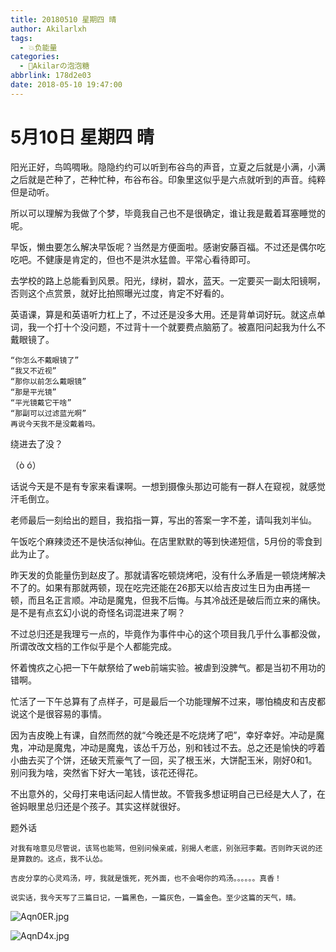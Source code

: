 ```yaml
---
title: 20180510 星期四 晴
author: Akilarlxh
tags:
  - 💥负能量
categories:
  - 🍬Akilarの泡泡糖
abbrlink: 178d2e03
date: 2018-05-10 19:47:00
---
```


# 5月10日 星期四 晴

阳光正好，鸟鸣啁啾。隐隐约约可以听到布谷鸟的声音，立夏之后就是小满，小满之后就是芒种了，芒种忙种，布谷布谷。印象里这似乎是六点就听到的声音。纯粹但是动听。

所以可以理解为我做了个梦，毕竟我自己也不是很确定，谁让我是戴着耳塞睡觉的呢。

早饭，懒虫要怎么解决早饭呢？当然是方便面啦。感谢安藤百福。不过还是偶尔吃吃吧。不健康是肯定的，但也不是洪水猛兽。平常心看待即可。

去学校的路上总能看到风景。阳光，绿树，碧水，蓝天。一定要买一副太阳镜啊，否则这个点赏景，就好比拍照曝光过度，肯定不好看的。

英语课，算是和英语听力杠上了，不过还是没多大用。还是背单词好玩。就这点单词，我一个打十个没问题，不过背十一个就要费点脑筋了。被嘉阳问起我为什么不戴眼镜了。
```
“你怎么不戴眼镜了”
“我又不近视”
“那你以前怎么戴眼镜”
“那是平光镜”
“平光镜戴它干啥”
“那副可以过滤蓝光啊”
再说今天我不是没戴着吗。
```
绕进去了没？

（ò ó）

话说今天是不是有专家来看课啊。一想到摄像头那边可能有一群人在窥视，就感觉汗毛倒立。

老师最后一刻给出的题目，我掐指一算，写出的答案一字不差，请叫我刘半仙。

午饭吃个麻辣烫还不是快活似神仙。在店里默默的等到快递短信，5月份的零食到此为止了。

昨天发的负能量伤到赵皮了。那就请客吃顿烧烤吧，没有什么矛盾是一顿烧烤解决不了的。如果有那就两顿，现在吃完还能在26那天以给吉皮过生日为由再搓一顿，而且名正言顺。冲动是魔鬼，但我不后悔。与其冷战还是破后而立来的痛快。是不是有点玄幻小说的奇怪名词混进来了啊？

不过总归还是我理亏一点的，毕竟作为事件中心的这个项目我几乎什么事都没做，所谓改改文档的工作似乎是个人都能完成。

怀着愧疚之心把一下午献祭给了web前端实验。被虐到没脾气。都是当初不用功的错啊。

忙活了一下午总算有了点样子，可是最后一个功能理解不过来，哪怕楠皮和吉皮都说这个是很容易的事情。

因为吉皮晚上有课，自然而然的就“今晚还是不吃烧烤了吧”，幸好幸好。冲动是魔鬼，冲动是魔鬼，冲动是魔鬼，该怂千万怂，别和钱过不去。总之还是愉快的哼着小曲去买了个饼，还破天荒豪气了一回，买了根玉米，大饼配玉米，刚好0和1。别问我为啥，突然省下好大一笔钱，该花还得花。

不出意外的，父母打来电话问起人情世故。不管我多想证明自己已经是大人了，在爸妈眼里总归还是个孩子。其实这样就很好。

题外话
```
对我有啥意见尽管说，该骂也能骂，但别问候亲戚，别揭人老底，别张冠李戴。否则昨天说的还是算数的。这点，我不认怂。

吉皮分享的心灵鸡汤，哼，我就是饿死，死外面，也不会喝你的鸡汤。。。。。。真香！

说实话，我今天写了三篇日记，一篇黑色，一篇灰色，一篇金色。至少这篇的天气，晴。
```
![Aqn0ER.jpg](https://s2.ax1x.com/2019/04/12/Aqn0ER.jpg)

![AqnD4x.jpg](https://s2.ax1x.com/2019/04/12/AqnD4x.jpg)
